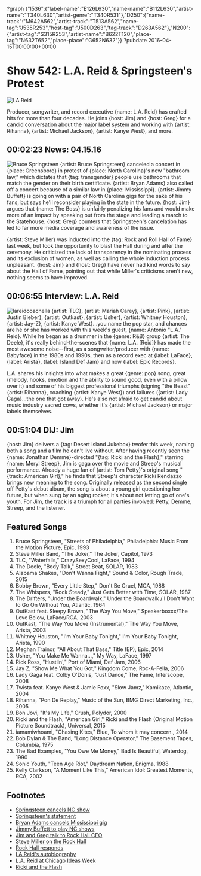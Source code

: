 ?graph {"I536":{"label-name":"E126L630","name-name":"B112L630","artist-name":"T340L630","artist-genre":"T340R531"},"D250":{"name-track":"M642A562","artist-track":"T513A562","name-tag":"J535R253","host-tag":"J500D263","tag-track":"D263A562"},"N200":{"artist-tag":"S315R253","artist-name":"B622T120","place-tag":"N632T652","place-place":"G652N632"}}
?pubdate 2016-04-15T00:00:00+00:00

# Show 542: L.A. Reid & Springsteen's Protest
![LA Reid](https://sound-images.s3.amazonaws.com/images/2016/lareid_web.jpg)

Producer, songwriter, and record executive {name: L.A. Reid} has crafted hits for more than four decades. He joins {host: Jim} and {host: Greg} for a candid conversation about the major label system and working with {artist: Rihanna}, {artist: Michael Jackson}, {artist: Kanye West}, and more.


## 00:02:23 News: 04.15.16
![Bruce Springsteen](https://sound-images.s3.amazonaws.com/images/2016/brucespringsteen_live.jpg)
{artist: Bruce Springsteen} canceled a concert in {place: Greensboro} in protest of {place: North Carolina}'s new "bathroom law," which dictates that {tag: transgender} people use bathrooms that match the gender on their birth certificate. {artist: Bryan Adams} also called off a concert because of a similar law in {place: Mississippi}. {artist: Jimmy Buffett} is going on with a pair of North Carolina gigs for the sake of his fans, but says he'll reconsider playing in the state in the future. {host: Jim} argues that {name: The Boss} is unfairly penalizing his fans and would make more of an impact by speaking out from the stage and leading a march to the Statehouse. {host: Greg} counters that Springsteen's cancelation has led to far more media coverage and awareness of the issue.

{artist: Steve Miller} was inducted into the {tag: Rock and Roll Hall of Fame} last week, but took the opportunity to blast the Hall during and after the ceremony. He criticized the lack of transparency in the nominating process and its exclusion of women, as well as calling the whole induction process unpleasant. {host: Jim} and {host: Greg} have never had kind words to say about the Hall of Fame, pointing out that while Miller's criticisms aren't new, nothing seems to have improved.


## 00:06:55 Interview: L.A. Reid
![lareidcoachella](https://sound-images.s3.amazonaws.com/images/2016/lareidcoachella.jpg)
{artist: TLC}, {artist: Mariah Carey}, {artist: Pink}, {artist: Justin Bieber}, {artist: Outkast}, {artist: Usher}, {artist: Whitney Houston}, {artist: Jay-Z}, {artist: Kanye West}...you name the pop star, and chances are he or she has worked with this week's guest, {name: Antonio "L.A." Reid}. While he began as a drummer in the {genre: R&B} group {artist: The Deele}, it's really behind-the-scenes that {name: L.A. [Reid]} has made the most awesome noise--first, as a songwriter/producer with {name: Babyface} in the 1980s and 1990s, then as a record exec at {label: LaFace}, {label: Arista}, {label: Island Def Jam} and now {label: Epic Records}. 

L.A. shares his insights into what makes a great {genre: pop} song, great (melody, hooks, emotion and the ability to sound good, even with a pillow over it) and some of his biggest professional triumphs (signing "the Beast" {artist: Rihanna}, coaching {artist: Kanye West}) and failures ({artist: Lady Gaga}...the one that got away). He's also not afraid to get candid about music industry sacred cows, whether it's {artist: Michael Jackson} or major labels themselves. 


## 00:51:04 DIJ: Jim

{host: Jim} delivers a {tag: Desert Island Jukebox} twofer this week, naming both a song and a film he can't live without. After having recently seen the {name: Jonathan Demme}-directed "{tag: Ricki and the Flash}," starring {name: Meryl Streep}, Jim is gaga over the movie and Streep's musical performance. Already a huge fan of {artist: Tom Petty}'s original song "{track: American Girl}," he finds that Streep's character Ricki Rendazzo brings new meaning to the song. Originally released as the second single off Petty's debut album, the song is about a young girl questioning her future, but when sung by an aging rocker, it's about not letting go of one's youth. For Jim, the track is a triumph for all parties involved: Petty, Demme, Streep, and the listener. 

## Featured Songs
1. Bruce Springsteen, "Streets of Philadelphia," Philadelphia: Music From the Motion Picture, Epic, 1993 
1. Steve Miller Band, "The Joker," The Joker, Capitol, 1973 
1. TLC, "Waterfalls," CrazySexyCool, LaFace, 1994
1. The Deele, "Body Talk," Street Beat, SOLAR, 1983 
1. Alabama Shakes, "Don't Wanna Fight," Sound & Color, Rough Trade, 2015
1. Bobby Brown, "Every Little Step," Don't Be Cruel, MCA, 1988 
1. The Whispers, "Rock Steady," Just Gets Better with Time, SOLAR, 1987 
1. The Drifters, "Under the Boardwalk," Under the Boardwalk / I Don't Want to Go On Without You, Atlantic, 1964 
1. OutKast feat. Sleepy Brown, "The Way You Move," Speakerboxxx/The Love Below, LaFace/RCA, 2003 
1. OutKast, "The Way You Move (Instrumental)," The Way You Move, Arista, 2003
1. Whitney Houston, "I'm Your Baby Tonight," I'm Your Baby Tonight, Arista, 1990 
1. Meghan Trainor, "All About That Bass," Title (EP), Epic, 2014 
1. Usher, "You Make Me Wanna…," My Way, LaFace, 1997 
1. Rick Ross, "Hustlin'," Port of Miami, Def Jam, 2006 
1. Jay Z, "Show Me What You Got," Kingdom Come, Roc-A-Fella, 2006 
1. Lady Gaga feat. Colby O'Donis, "Just Dance," The Fame, Interscope, 2008 
1. Twista feat. Kanye West & Jamie Foxx, "Slow Jamz," Kamikaze, Atlantic, 2004 
1. Rihanna, "Pon De Replay," Music of the Sun, BMG Direct Marketing, Inc., 2005 
1. Bon Jovi, "It's My Life," Crush, Polydor, 2000
1. Ricki and the Flash, "American Girl," Ricki and the Flash (Original Motion Picture Soundtrack), Universal, 2015
1. iamamiwhoami, "Chasing Kites," Blue, To whom it may concern., 2014
1. Bob Dylan & The Band, "Long Distance Operator," The Basement Tapes, Columbia, 1975 
1. The Bad Examples, "You Owe Me Money," Bad Is Beautiful, Waterdog, 1990 
1. Sonic Youth, "Teen Age Riot," Daydream Nation, Enigma, 1988 
1. Kelly Clarkson, "A Moment Like This," American Idol: Greatest Moments, RCA, 2002


## Footnotes
- [Springsteen cancels NC show](https://www.washingtonpost.com/news/post-nation/wp/2016/04/08/bruce-springsteen-cancels-n-c-show-to-protest-bathroom-law/)
- [Springsteen's statement](http://brucespringsteen.net/news/2016/a-statement-from-bruce-springsteen-on-north-carolina)
- [Bryan Adams cancels Mississippi gig](http://www.theguardian.com/music/2016/apr/11/bryan-adams-cancels-mississippi-tour-date-protest-of-anti-lgbt-law)
- [Jimmy Buffett to play NC shows](http://money.cnn.com/2016/04/12/news/jimmy-buffett-north-carolina-mississippi-lgbt/)
- [Jim and Greg talk to Rock Hall CEO](http://www.soundopinions.org/show/381/)
- [Steve Miller on the Rock Hall](http://www.rollingstone.com/music/features/steve-miller-this-whole-industry-is-f--kin-gangsters-and-crooks-20160411)
- [Rock Hall responds](http://www.rollingstone.com/music/features/rock-hall-president-responds-to-steve-millers-blistering-comments-20160412)
- [LA Reid's autobiography](https://www.chicagoideas.com/events/829)
- [L.A. Reid at Chicago Ideas Week](https://www.chicagoideas.com/videos/1051)
- [Ricki and the Flash](http://www.imdb.com/title/tt3623726/)
